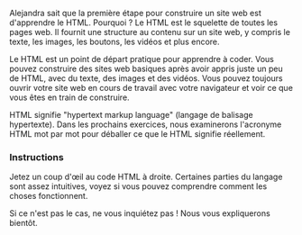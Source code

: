 Alejandra sait que la première étape pour construire un site web est d'apprendre le HTML. Pourquoi ? Le HTML est le squelette de toutes les pages web. Il fournit une structure au contenu sur un site web, y compris le texte, les images, les boutons, les vidéos et plus encore.

Le HTML est un point de départ pratique pour apprendre à coder. Vous pouvez construire des sites web basiques après avoir appris juste un peu de HTML, avec du texte, des images et des vidéos. Vous pouvez toujours ouvrir votre site web en cours de travail avec votre navigateur et voir ce que vous êtes en train de construire.

HTML signifie "hypertext markup language" (langage de balisage hypertexte). Dans les prochains exercices, nous examinerons l'acronyme HTML mot par mot pour déballer ce que le HTML signifie réellement.

### Instructions

Jetez un coup d'œil au code HTML à droite. Certaines parties du langage sont assez intuitives, voyez si vous pouvez comprendre comment les choses fonctionnent.

Si ce n'est pas le cas, ne vous inquiétez pas ! Nous vous expliquerons bientôt.

